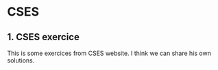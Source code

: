 # CSES
## 1. CSES exercice

This is some exercices from CSES website. I think we can share his own solutions.

